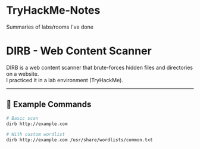 # TryHackMe-Notes
Summaries of labs/rooms I've done
# DIRB - Web Content Scanner

DIRB is a web content scanner that brute-forces hidden files and directories on a website.  
I practiced it in a lab environment (TryHackMe).

---

## 🔧 Example Commands

```bash
# Basic scan
dirb http://example.com

# With custom wordlist
dirb http://example.com /usr/share/wordlists/common.txt
